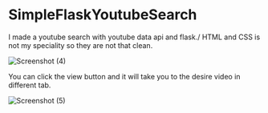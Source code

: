 # SimpleFlaskYoutubeSearch
I made a youtube search with youtube data api and flask./
HTML and CSS is not my speciality so they are not that clean.

![Screenshot (4)](https://github.com/Gilgamesh968/SimpleFlaskYoutubeSearch/assets/79242876/55d966f8-996b-4e3b-9eb9-ccc212831140)

You can click the view button and it will take you to the desire video in different tab.

![Screenshot (5)](https://github.com/Gilgamesh968/SimpleFlaskYoutubeSearch/assets/79242876/44829b9e-c1e9-4984-b017-cb5516183db9)


